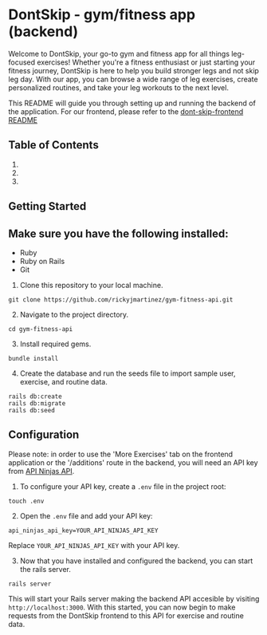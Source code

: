 # DontSkip - gym/fitness app (backend) 

Welcome to DontSkip, your go-to gym and fitness app for all things leg-focused exercises! Whether you're a fitness enthusiast or just starting your fitness journey, DontSkip is here to help you build stronger legs and not skip leg day. With our app, you can browse a wide range of leg exercises, create personalized routines, and take your leg workouts to the next level. 

This README will guide you through setting up and running the backend of the application. For our frontend, please refer to the [dont-skip-frontend README](https://github.com/rickyjmartinez/dont-skip-frontend)

## Table of Contents 
1.
2.
3.

## Getting Started 

## Make sure you have the following installed: 

* Ruby
* Ruby on Rails
* Git

1. Clone this repository to your local machine.
```
git clone https://github.com/rickyjmartinez/gym-fitness-api.git
```

2. Navigate to the project directory.
```
cd gym-fitness-api
```

3. Install required gems. 
```
bundle install
```

4. Create the database and run the seeds file to import sample user, exercise, and routine data. 
```
rails db:create
rails db:migrate
rails db:seed
```

## Configuration 

Please note: in order to use the 'More Exercises' tab on the frontend application or the '/additions' route in the backend, you will need an API key from [API Ninjas API](https://api-ninjas.com/api). 

1. To configure your API key, create a `.env` file in the project root: 
```
touch .env
```
2. Open the `.env` file and add your API key: 
```
api_ninjas_api_key=YOUR_API_NINJAS_API_KEY
```
Replace `YOUR_API_NINJAS_API_KEY` with your API key. 

3. Now that you have installed and configured the backend, you can start the rails server. 
```
rails server
```

This will start your Rails server making the backend API accesible by visiting `http://localhost:3000`. With this started, you can now begin to make requests from the DontSkip frontend to this API for exercise and routine data. 
